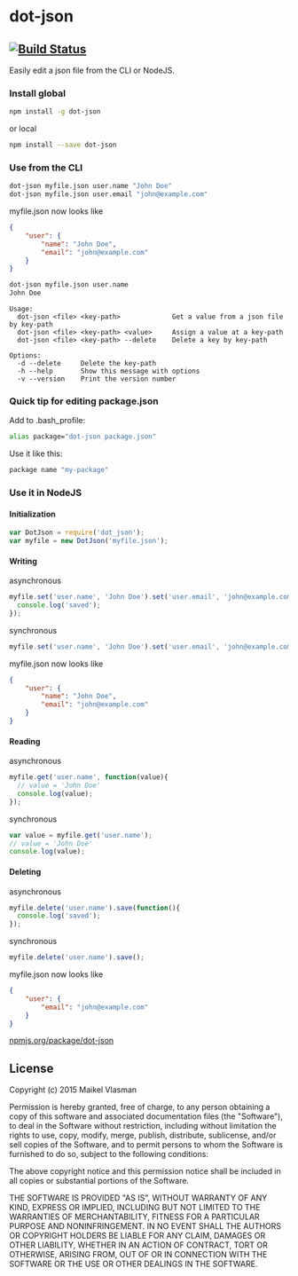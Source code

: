 # dot-json
[![Build Status](https://travis-ci.org/maikelvl/dot-json.svg?branch=master)](https://travis-ci.org/maikelvl/dot-json)
---

Easily edit a json file from the CLI or NodeJS.

### Install global
```bash
npm install -g dot-json
```
or local
```bash
npm install --save dot-json
```
### Use from the CLI
```bash
dot-json myfile.json user.name "John Doe"
dot-json myfile.json user.email "john@example.com"
```
myfile.json now looks like
```json
{
    "user": {
        "name": "John Doe",
        "email": "john@example.com"
    }
}
```

```bash
dot-json myfile.json user.name
John Doe
```
```
Usage:
  dot-json <file> <key-path>             Get a value from a json file by key-path
  dot-json <file> <key-path> <value>     Assign a value at a key-path
  dot-json <file> <key-path> --delete    Delete a key by key-path

Options:
  -d --delete     Delete the key-path
  -h --help       Show this message with options
  -v --version    Print the version number
```

### Quick tip for editing package.json
Add to .bash_profile:
```bash
alias package="dot-json package.json"
```
Use it like this:
```bash
package name "my-package"
```

### Use it in NodeJS
#### Initialization
```javascript
var DotJson = require('dot_json');
var myfile = new DotJson('myfile.json');
```

#### Writing
asynchronous
```javascript
myfile.set('user.name', 'John Doe').set('user.email', 'john@example.com').save(function(){
  console.log('saved');
});
```

synchronous
```javascript
myfile.set('user.name', 'John Doe').set('user.email', 'john@example.com').save();
```

myfile.json now looks like
```json
{
    "user": {
        "name": "John Doe",
        "email": "john@example.com"
    }
}
```

#### Reading
asynchronous
```javascript
myfile.get('user.name', function(value){
  // value = 'John Doe'
  console.log(value);
});
```

synchronous
```javascript
var value = myfile.get('user.name');
// value = 'John Doe'
console.log(value);
```

#### Deleting
asynchronous
```javascript
myfile.delete('user.name').save(function(){
  console.log('saved');
});
```

synchronous
```javascript
myfile.delete('user.name').save();
```

myfile.json now looks like
```json
{
    "user": {
        "email": "john@example.com"
    }
}
```

[npmjs.org/package/dot-json](https://npmjs.org/package/dot-json)

## License
Copyright (c) 2015 Maikel Vlasman

Permission is hereby granted, free of charge, to any person obtaining a
copy of this software and associated documentation files (the "Software"),
to deal in the Software without restriction, including without limitation
the rights to use, copy, modify, merge, publish, distribute, sublicense,
and/or sell copies of the Software, and to permit persons to whom the
Software is furnished to do so, subject to the following conditions:

The above copyright notice and this permission notice shall be included in
all copies or substantial portions of the Software.

THE SOFTWARE IS PROVIDED "AS IS", WITHOUT WARRANTY OF ANY KIND, EXPRESS OR
IMPLIED, INCLUDING BUT NOT LIMITED TO THE WARRANTIES OF MERCHANTABILITY,
FITNESS FOR A PARTICULAR PURPOSE AND NONINFRINGEMENT. IN NO EVENT SHALL THE
AUTHORS OR COPYRIGHT HOLDERS BE LIABLE FOR ANY CLAIM, DAMAGES OR OTHER
LIABILITY, WHETHER IN AN ACTION OF CONTRACT, TORT OR OTHERWISE, ARISING
FROM, OUT OF OR IN CONNECTION WITH THE SOFTWARE OR THE USE OR OTHER
DEALINGS IN THE SOFTWARE.